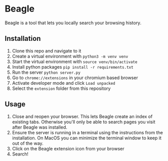 # Beagle

Beagle is a tool that lets you locally search your browsing history.

## Installation

1. Clone this repo and navigate to it 
2. Create a virtual environment with `python3 -m venv venv`
3. Start the virtual environment with `source venv/bin/activate`
3. Install python packages `pip install -r requirements.txt`
4. Run the server `python server.py`
5. Go to `chrome://extensions` in your chromium based browser
6. Activate developer mode and click `Load unpacked`
7. Select the `extension` folder from this repository 

## Usage

1. Close and reopen your browser. This lets Beagle create an index of existing tabs. Otherwise you'll only be able to search pages you visit after Beagle was installed.
2. Ensure the server is running in a terminal using the instructions from the installation. On MacOS you can minimize the terminal window to keep it out of the way.
3. Click on the Beagle extension icon from your browser
4. Search!
